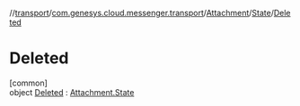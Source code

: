 //[transport](../../../../../index.md)/[com.genesys.cloud.messenger.transport](../../../index.md)/[Attachment](../../index.md)/[State](../index.md)/[Deleted](index.md)

# Deleted

[common]\
object [Deleted](index.md) : [Attachment.State](../index.md)
